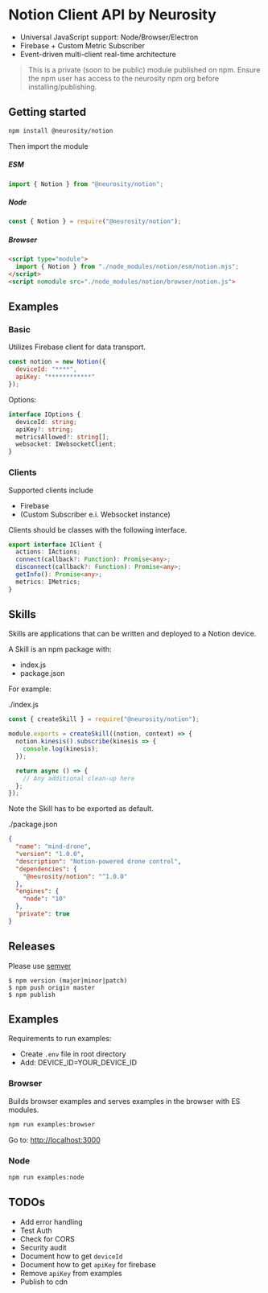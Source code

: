 # Notion Client API by Neurosity

- Universal JavaScript support: Node/Browser/Electron
- Firebase + Custom Metric Subscriber
- Event-driven multi-client real-time architecture

> This is a private (soon to be public) module published on npm. Ensure the npm user has access to the neurosity npm org before installing/publishing.

## Getting started

```bash
npm install @neurosity/notion
```

Then import the module

##### ESM

```js
import { Notion } from "@neurosity/notion";
```

##### Node

```js
const { Notion } = require("@neurosity/notion");
```

##### Browser

```html
<script type="module">
  import { Notion } from "./node_modules/notion/esm/notion.mjs";
</script>
<script nomodule src="./node_modules/notion/browser/notion.js">
```

## Examples

### Basic

Utilizes Firebase client for data transport.

```js
const notion = new Notion({
  deviceId: "****",
  apiKey: "************"
});
```

Options:

```ts
interface IOptions {
  deviceId: string;
  apiKey?: string;
  metricsAllowed?: string[];
  websocket: IWebsocketClient;
}
```

### Clients

Supported clients include

- Firebase
- (Custom Subscriber e.i. Websocket instance)

Clients should be classes with the following interface.

```ts
export interface IClient {
  actions: IActions;
  connect(callback?: Function): Promise<any>;
  disconnect(callback?: Function): Promise<any>;
  getInfo(): Promise<any>;
  metrics: IMetrics;
}
```

## Skills

Skills are applications that can be written and deployed to a Notion device.

A Skill is an npm package with:

- index.js
- package.json

For example:

./index.js

```js
const { createSkill } = require("@neurosity/notion");

module.exports = createSkill((notion, context) => {
  notion.kinesis().subscribe(kinesis => {
    console.log(kinesis);
  });

  return async () => {
    // Any additional clean-up here
  };
});
```

Note the Skill has to be exported as default.

./package.json

```json
{
  "name": "mind-drone",
  "version": "1.0.0",
  "description": "Notion-powered drone control",
  "dependencies": {
    "@neurosity/notion": "^1.0.0"
  },
  "engines": {
    "node": "10"
  },
  "private": true
}
```

## Releases

Please use [semver](https://docs.npmjs.com/misc/semver)

```
$ npm version (major|minor|patch)
$ npm push origin master
$ npm publish
```

## Examples

Requirements to run examples:

- Create `.env` file in root directory
- Add: DEVICE_ID=YOUR_DEVICE_ID

### Browser

Builds browser examples and serves examples in the browser with ES modules.

```bash
npm run examples:browser
```

Go to: [http://localhost:3000](http://localhost:3000)

### Node

```bash
npm run examples:node
```

## TODOs

- Add error handling
- Test Auth
- Check for CORS
- Security audit
- Document how to get `deviceId`
- Document how to get `apiKey` for firebase
- Remove `apiKey` from examples
- Publish to cdn
